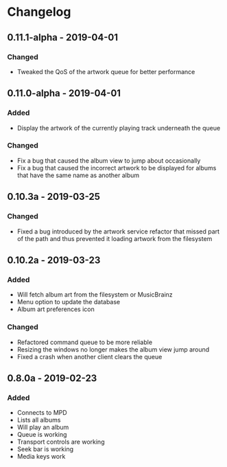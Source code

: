 # Changelog

## 0.11.1-alpha - 2019-04-01

### Changed

- Tweaked the QoS of the artwork queue for better performance

## 0.11.0-alpha - 2019-04-01

### Added

- Display the artwork of the currently playing track underneath the queue

### Changed

- Fix a bug that caused the album view to jump about occasionally
- Fix a bug that caused the incorrect artwork to be displayed for albums that
  have the same name as another album

## 0.10.3a - 2019-03-25

### Changed

- Fixed a bug introduced by the artwork service refactor that missed part of the
  path and thus prevented it loading artwork from the filesystem

## 0.10.2a - 2019-03-23

### Added

- Will fetch album art from the filesystem or MusicBrainz
- Menu option to update the database
- Album art preferences icon

### Changed

- Refactored command queue to be more reliable
- Resizing the windows no longer makes the album view jump around
- Fixed a crash when another client clears the queue

## 0.8.0a - 2019-02-23

### Added

- Connects to MPD
- Lists all albums
- Will play an album
- Queue is working
- Transport controls are working
- Seek bar is working
- Media keys work
